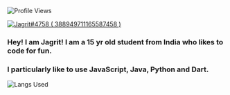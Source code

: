 <p ## literally me <img src= "https://cdn.discordapp.com/emojis/894175687878017055.png?size=80" alt='stats' width="20px">

<p> <img src="https://komarev.com/ghpvc/?username=thecodersimp" alt="Profile Views" /> </p>  

<p>
  <a href="https://discord.com/users/388949711165587458">
     <img src="https://discord.c99.nl/widget/theme-3/388949711165587458.png" alt="Jagrit#4758 ( 388949711165587458 )"/>
       </a>
</p>

### Hey! I am Jagrit! I am a 15 yr old student from India who likes to code for fun.
### I particularly like to use JavaScript, Java, Python and Dart.


<p> <img src="https://github-readme-stats.vercel.app/api/top-langs/?username=JagritParakh&theme=dark&layout=compact&langs_count=7" alt="Langs Used"/> </p>
